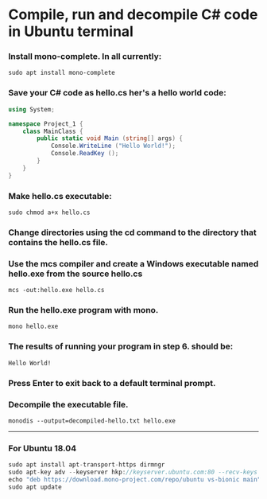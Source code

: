 # Compile, run and decompile C# code in Ubuntu terminal

### Install mono-complete. In all currently:
 `sudo apt install mono-complete`

### Save your C# code as hello.cs her's a hello world code:
```c#
using System;

namespace Project_1 {
    class MainClass {
        public static void Main (string[] args) {
            Console.WriteLine ("Hello World!");
            Console.ReadKey ();
        }
    }
}
```
### Make hello.cs executable:
`sudo chmod a+x hello.cs`

### Change directories using the cd command to the directory that contains the hello.cs file.


### Use the mcs compiler and create a Windows executable named hello.exe from the source hello.cs
`mcs -out:hello.exe hello.cs`

### Run the hello.exe program with mono.
`mono hello.exe`


### The results of running your program in step 6. should be:
`Hello World!`

### Press Enter to exit back to a default terminal prompt.


### Decompile the executable file.
`monodis --output=decompiled-hello.txt hello.exe`



---

### For Ubuntu 18.04
```c#
sudo apt install apt-transport-https dirmngr
sudo apt-key adv --keyserver hkp://keyserver.ubuntu.com:80 --recv-keys 3FA7E0328081BFF6A14DA29AA6A19B38D3D831EF
echo "deb https://download.mono-project.com/repo/ubuntu vs-bionic main" | sudo tee /etc/apt/sources.list.d/mono-official-vs.list
sudo apt update

```
